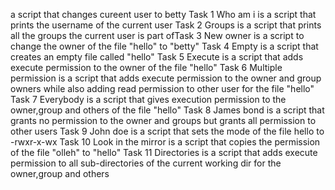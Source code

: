 a script that changes cureent user to betty
Task 1 Who am i is a script that prints the username of the current user
Task 2 Groups is a script that prints all the groups the current user is part ofTask 3 New owner is a script to change the owner of the file "hello" to "betty"
Task 4 Empty is a script that creates an empty file called "hello"
Task 5 Execute is a script that adds execute permission to the owner of the file "hello"
Task 6 Multiple permission is a script that adds execute permission to the owner and group owners while also adding read permission to other user for the file "hello"
Task 7 Everybody is a script that gives execution permission to the owner,group and others of the file "hello"
Task 8 James bond is a script that grants no permission to the owner and groups but grants all permission to other users
Task 9 John doe is a script that sets the mode of the file hello to -rwxr-x-wx
Task 10 Look in the mirror is a script that copies the permission of the file "olleh" to "hello"
Task 11 Directories is a script that adds execute permission to all sub-directories of the current working dir for the owner,group and others
